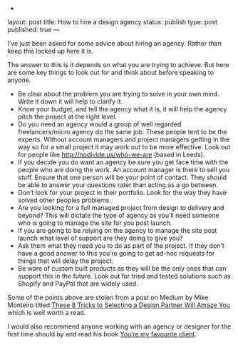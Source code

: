 -
layout: post
title: How to hire a design agency
status: publish
type: post
published: true
—


I’ve just been asked for some advice about hiring an agency. Rather than keep this locked up here it is.

The answer to this is it depends on what you are trying to achieve. But here are some key things to look out for and think about before speaking to anyone.

- Be clear about the problem you are trying to solve in your own mind. Write it down it will help to clarify it. 
- Know your budget, and tell the agency what it is, it will help the agency pitch the project at the right level. 
- Do you need an agency would a group of well regarded freelancers/micro agency do the same job. These people tent to be the experts. Without account managers and project managers getting in the way so for a small project it may work out to be more effective. Look out for people like http://nodivide.us/who-we-are (based in Leeds).
- If you decide you do want an agency be sure you get face time with the people who are doing the work. An account manager is there to sell you stuff. Ensure that one person will be your point of contact. They should be able to answer your questions rater than acting as a go between.
- Don’t look for your project in their portfolio. Look for the way they have solved other peoples problems.
- Are you looking for a full managed project from design to delivery and beyond? This will dictate the type of agency as you’ll need someone who is going to manage the site for you post launch.
- If you are going to be relying on the agency to manage the site post launch what level of support are they doing to give you?
- Ask them what they need you to do as part of the project. If they don’t have a good answer to this you’re going to get ad-hoc requests for things that will delay the project.
- Be ware of custom built products as they will be the only ones that can support this in the future. Look out for tried and tested solutions such as Shopify and PayPal that are widely used.

Some of the points above are stolen from a post on Medium by Mike Monteiro titled [These 8 Tricks to Selecting a Design Partner Will Amaze You](https://medium.com/@monteiro/these-8-tricks-to-selecting-a-design-partner-will-amaze-you-84f40d290296) which is well worth a read.

I would also recommend anyone working with an agency or designer for the first time should by and read his book [You’re my favourite client](http://abookapart.com/products/youre-my-favorite-client).



